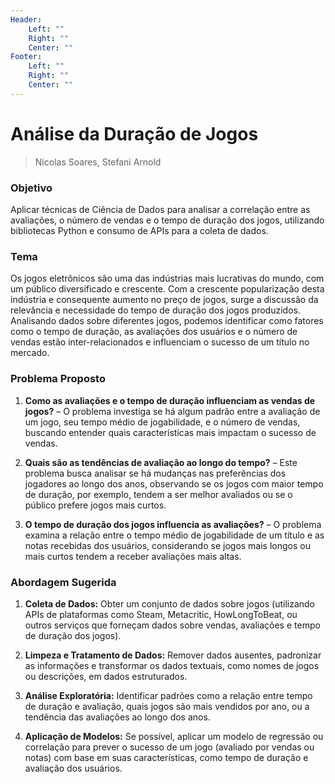 ```yaml
---
Header:
    Left: ""
    Right: ""
    Center: ""
Footer:
    Left: ""
    Right: ""
    Center: ""
---
```


# Análise da Duração de Jogos 
> Nicolas Soares, Stefani Arnold

### Objetivo
Aplicar técnicas de Ciência de Dados para analisar a correlação entre as avaliações, o número de vendas e o tempo de duração dos jogos, utilizando bibliotecas Python e consumo de APIs para a coleta de dados.

### Tema
Os jogos eletrônicos são uma das indústrias mais lucrativas do mundo, com um público diversificado e crescente. Com a crescente popularização desta indústria e consequente aumento no preço de jogos, surge a discussão da relevância e necessidade do tempo de duração dos jogos produzidos. Analisando dados sobre diferentes jogos, podemos identificar como fatores como o tempo de duração, as avaliações dos usuários e o número de vendas estão inter-relacionados e influenciam o sucesso de um título no mercado.

### Problema Proposto
1. **Como as avaliações e o tempo de duração influenciam as vendas de jogos?** – O problema investiga se há algum padrão entre a avaliação de um jogo, seu tempo médio de jogabilidade, e o número de vendas, buscando entender quais características mais impactam o sucesso de vendas.
   
2. **Quais são as tendências de avaliação ao longo do tempo?** – Este problema busca analisar se há mudanças nas preferências dos jogadores ao longo dos anos, observando se os jogos com maior tempo de duração, por exemplo, tendem a ser melhor avaliados ou se o público prefere jogos mais curtos.

3. **O tempo de duração dos jogos influencia as avaliações?** – O problema examina a relação entre o tempo médio de jogabilidade de um título e as notas recebidas dos usuários, considerando se jogos mais longos ou mais curtos tendem a receber avaliações mais altas.

### Abordagem Sugerida
1. **Coleta de Dados:** Obter um conjunto de dados sobre jogos (utilizando APIs de plataformas como Steam, Metacritic, HowLongToBeat, ou outros serviços que forneçam dados sobre vendas, avaliações e tempo de duração dos jogos).
   
2. **Limpeza e Tratamento de Dados:** Remover dados ausentes, padronizar as informações e transformar os dados textuais, como nomes de jogos ou descrições, em dados estruturados.

3. **Análise Exploratória:** Identificar padrões como a relação entre tempo de duração e avaliação, quais jogos são mais vendidos por ano, ou a tendência das avaliações ao longo dos anos.

4. **Aplicação de Modelos:** Se possível, aplicar um modelo de regressão ou correlação para prever o sucesso de um jogo (avaliado por vendas ou notas) com base em suas características, como tempo de duração e avaliação dos usuários.